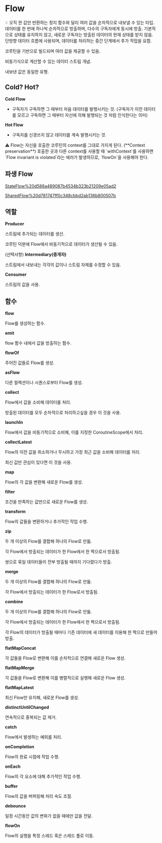 # Flow

<aside>
💡 오직 한 값만 반환하는 정지 함수와 달리 여러 값을 순차적으로 내보낼 수 있는 타입.
데이터를 한 번에 하나씩 순차적으로 방출하며, 다수의 구독자에게 동시에 방출.
기본적으로 상태를 유지하지 않고, 새로운 구독자는 방출된 데이터의 현재 상태를 받지 않음.
단방향 데이터 흐름에 사용되며, 데이터를 처리하는 중간 단계에서 추가 작업을 요함.

</aside>

코루틴을 기반으로 빌드되며 여러 값을 제공할 수 있음.

비동기식으로 계산할 수 있는 데이터 스트림 개념.

내보낸 값은 동일한 유형.

## **Cold? Hot?**

**Cold Flow**

- 구독자가 구독하면 그 때부터 처음 데이터를 발행시키는 것. (구독자가 이전 데이터를 모르고 구독하면 그 때부터 자신에 의해 발행되는 것 처럼 인식한다는 의미)

**Hot Flow**

- 구독자를 신경쓰지 않고 데이터를 계속 발행시키는 것.

<aside>
⚠️ Flow는 자신을 호출한 코루틴의 context를 그대로 가지게 된다. (**Context preservation**)
호출한 곳과 다른 context를 사용할 때 `withContext`를 사용하면 `Flow invariant is violated`라는 에러가 발생하므로, `flowOn`을 사용해야 한다.

</aside>

## 파생 Flow

[StateFlow%20d586a489087b4534b323b21209e05ad2](StateFlow%20d586a489087b4534b323b21209e05ad2)

[SharedFlow%20d781747ff0c348cbbd2ab136b800507b](SharedFlow%20d781747ff0c348cbbd2ab136b800507b)

## 역할

**Producer**

스트림에 추가되는 데이터를 생산.

코루틴 덕분에 Flow에서 비동기적으로 데이터가 생산될 수 있음.

(선택사항) **Intermediary(중개자)**

스트림에서 내보내는 각각의 값이나 스트림 자체를 수정할 수 있음.

**Consumer**

스트림의 값을 사용.

## **함수**

**flow**

Flow를 생성하는 함수.

**emit**

flow 함수 내에서 값을 방출하는 함수.

**flowOf**

주어진 값들로 Flow를 생성.

**asFlow**

다른 컬렉션이나 시퀀스로부터 Flow를 생성.

**collect**

Flow에서 값을 소비해 데이터를 처리.

방출된 데이터를 모두 순차적으로 처리하고싶을 경우 이 것을 사용.

**launchIn**

Flow에서 값을 비동기적으로 소비해, 이를 지정한 CoroutineScope에서 처리.

**collectLatest**

Flow의 이전 값을 취소하거나 무시하고 가장 최근 값을 소비해 데이터를 처리.

최신 값만 관심이 있다면 이 것을 사용.

**map**

Flow의 각 값을 변환해 새로운 Flow를 생성.

**filter**

조건을 만족하는 값만으로 새로운 Flow를 생성.

**transform**

Flow의 값들을 변환하거나 추가적인 작업 수행.

**zip**

두 개 이상의 Flow를 결합해 하나의 Flow로 만듦.

각 Flow에서 방출되는 데이터가 한 Flow에서 한 짝으로서 방출됨.

쌍으로 묶일 데이터들이 전부 방출될 때까지 기다렸다가 방출.

**merge**

두 개 이상의 Flow를 결합해 하나의 Flow로 만듦.

각 Flow에서 방출되는 데이터가 한 Flow로서 방출됨.

**combine**

두 개 이상의 Flow를 결합해 하나의 Flow로 만듦.

각 Flow에서 방출되는 데이터가 한 Flow에서 한 짝으로서 방출됨.

각 Flow의 데이터가 방출될 때마다 기존 데이터에 새 데이터를 이용해 한 짝으로 만들어 방출.

**flatMapConcat**

각 값들을 Flow로 변환해 이를 순차적으로 연결해 새로운 Flow 생성.

**flatMapMerge**

각 값들을 Flow로 변환해 이를 병렬적으로 실행해 새로운 Flow 생성.

**flatMapLatest**

최신 Flow만 유지해, 새로운 Flow를 생성.

**distinctUntilChanged**

연속적으로 중복되는 값 제거.

**catch**

Flow에서 발생하는 예외를 처리.

**onCompletion**

Flow의 완료 시점에 작업 수행.

**onEach**

Flow의 각 요소에 대해 추가적인 작업 수행.

**buffer**

Flow의 값을 버퍼링해 처리 속도 조절.

**debounce**

일정 시간동안 값의 변화가 없을 때에만 값을 전달.

**flowOn**

Flow의 실행을 특정 스레드 혹은 스레드 풀로 이동.